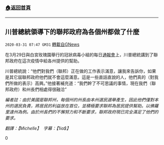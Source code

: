 ###  [:house:返回首頁](https://github.com/ourhimalayas/txt)
---

## 川普總統領導下的聯邦政府為各個州都做了什麼
`2020-03-31 07:47 GM31` [轉載自GNews](https://gnews.org/zh-hant/158136/)

在3月29日與白宮玫瑰園舉行的冠狀病毒小組的每日[通報會](https://www.youtube.com/watch?v=eeLj1sV2ZR0&amp;t=2606s)上，川普總統講到了聯邦政府在這次疫情中給各州提供的幫助。

川普總統說：“他們對我們（聯邦）正在做的工作表示滿意，讓我來告訴你，如果是其它屆聯邦政府他們就不會這麼滿意。這是一些直話直說的人，他們真的（對我們所做的表示）高興。”他接著補充道：“我們幹了不可思議的事情，現在我們（聯邦政府）和州長們相處得很融洽”

*編者註：由於美國是聯邦州，每個州的州長由本州選民選舉產生，因此他們僅對本州的選民負責，將居民的利益放在首位，並積極要求聯邦為居民提供幫助。以佛羅里達州為例。由於州長們的不懈努力和不斷要求，聯邦政府現已完全滿足了他們的要求。*

*翻譯：【Michelle】  字幕：【1ia$】*

0
